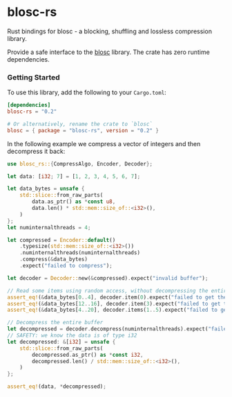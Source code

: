 # blosc-rs
Rust bindings for blosc - a blocking, shuffling and lossless compression library.

Provide a safe interface to the [blosc](https://github.com/Blosc/c-blosc) library.
The crate has zero runtime dependencies.

### Getting Started

To use this library, add the following to your `Cargo.toml`:
```toml
[dependencies]
blosc-rs = "0.2"

# Or alternatively, rename the crate to `blosc`
blosc = { package = "blosc-rs", version = "0.2" }
```

In the following example we compress a vector of integers and then decompress it back:
```rust
use blosc_rs::{CompressAlgo, Encoder, Decoder};

let data: [i32; 7] = [1, 2, 3, 4, 5, 6, 7];

let data_bytes = unsafe {
    std::slice::from_raw_parts(
        data.as_ptr() as *const u8,
        data.len() * std::mem::size_of::<i32>(),
    )
};
let numinternalthreads = 4;

let compressed = Encoder::default()
    .typesize(std::mem::size_of::<i32>())
    .numinternalthreads(numinternalthreads)
    .compress(&data_bytes)
    .expect("failed to compress");

let decoder = Decoder::new(&compressed).expect("invalid buffer");

// Read some items using random access, without decompressing the entire buffer
assert_eq!(&data_bytes[0..4], decoder.item(0).expect("failed to get the 0-th item"));
assert_eq!(&data_bytes[12..16], decoder.item(3).expect("failed to get the 3-th item"));
assert_eq!(&data_bytes[4..20], decoder.items(1..5).expect("failed to get items 1 to 4"));

// Decompress the entire buffer
let decompressed = decoder.decompress(numinternalthreads).expect("failed to decompress");
// SAFETY: we know the data is of type i32
let decompressed: &[i32] = unsafe {
    std::slice::from_raw_parts(
        decompressed.as_ptr() as *const i32,
        decompressed.len() / std::mem::size_of::<i32>(),
    )
};

assert_eq!(data, *decompressed);
```
